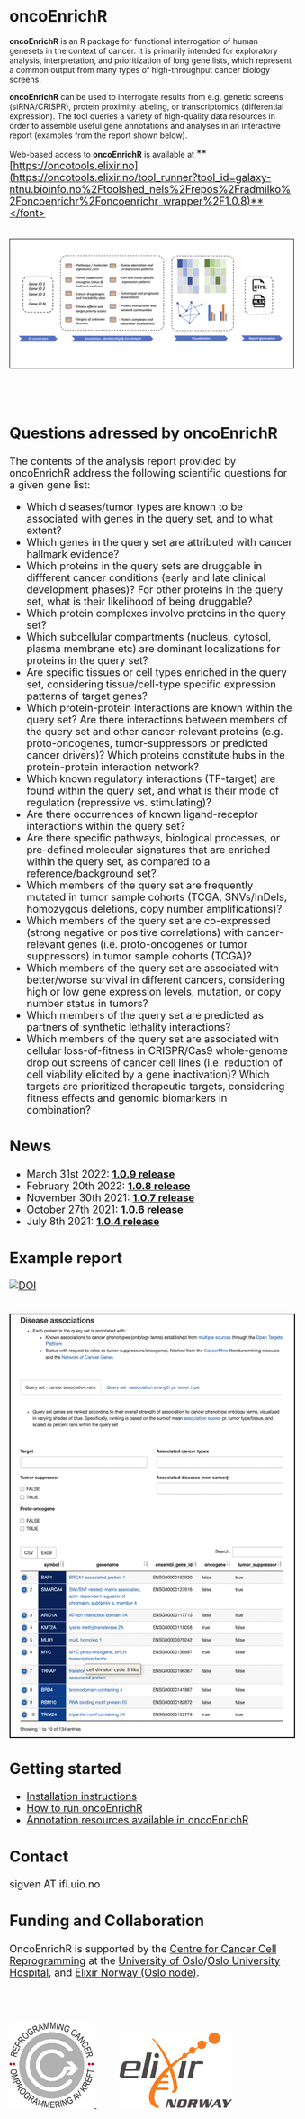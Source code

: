 
<br>

# oncoEnrichR


**oncoEnrichR** is an R package for functional interrogation of human genesets in the context of cancer. It is primarily intended for exploratory analysis, interpretation, and prioritization of long gene lists,  which represent a common output from many types of high-throughput cancer biology screens. 

**oncoEnrichR** can be used to interrogate results from e.g. genetic screens (siRNA/CRISPR), protein proximity labeling, or transcriptomics (differential expression). The tool queries a variety of high-quality data resources in order to assemble useful gene annotations and analyses in an interactive report (examples from the report shown below).

Web-based access to **oncoEnrichR** is available at <font size="4"> **[https://oncotools.elixir.no](https://oncotools.elixir.no/tool_runner?tool_id=galaxy-ntnu.bioinfo.no%2Ftoolshed_nels%2Frepos%2Fradmilko%2Foncoenrichr%2Foncoenrichr_wrapper%2F1.0.8)**</font>

<br>

<img src="img/oncoenrichr_overview.png" align="center" border="1,"/>

<br><br>

## Questions adressed by oncoEnrichR

The contents of the analysis report provided by oncoEnrichR address the following scientific questions for a given gene list:

-   Which diseases/tumor types are known to be associated with genes in the query set, and to what extent?
-   Which genes in the query set are attributed with cancer hallmark evidence?
-   Which proteins in the query sets are druggable in diffferent cancer conditions (early and late clinical development phases)? For other proteins in the query set, what is their likelihood of being druggable?
-   Which protein complexes involve proteins in the query set?
-   Which subcellular compartments (nucleus, cytosol, plasma membrane etc) are dominant localizations for proteins in the query set?
-   Are specific tissues or cell types enriched in the query set, considering tissue/cell-type specific expression patterns of target genes?
-   Which protein-protein interactions are known within the query set? Are there interactions between members of the query set and other cancer-relevant proteins (e.g. proto-oncogenes, tumor-suppressors or predicted cancer drivers)? Which proteins constitute hubs in the protein-protein interaction network?
-   Which known regulatory interactions (TF-target) are found within the query set, and what is their mode of regulation (repressive vs. stimulating)?
-   Are there occurrences of known ligand-receptor interactions within the query set?
-   Are there specific pathways, biological processes, or pre-defined molecular signatures that are enriched within the query set, as compared to a reference/background set?
-   Which members of the query set are frequently mutated in tumor sample cohorts (TCGA, SNVs/InDels, homozygous deletions, copy number amplifications)?
-   Which members of the query set are co-expressed (strong negative or positive correlations) with cancer-relevant genes (i.e. proto-oncogenes or tumor suppressors) in tumor sample cohorts (TCGA)?
-   Which members of the query set are associated with better/worse survival in different cancers, considering high or low gene expression levels, mutation, or copy number status in tumors?
-   Which members of the query set are predicted as partners of synthetic lethality interactions?
-   Which members of the query set are associated with cellular loss-of-fitness in CRISPR/Cas9 whole-genome drop out screens of cancer cell lines (i.e. reduction of cell viability elicited by a gene inactivation)? Which targets are prioritized therapeutic targets, considering fitness effects and genomic biomarkers in combination?

## News

-   March 31st 2022: [**1.0.9 release**](articles/CHANGELOG.html#version-1-0-9)
-   February 20th 2022: [**1.0.8 release**](articles/CHANGELOG.html#version-1-0-8)
-   November 30th 2021: [**1.0.7 release**](articles/CHANGELOG.html#version-1-0-7)
-   October 27th 2021: [**1.0.6 release**](articles/CHANGELOG.html#version-1-0-6)
-   July 8th 2021: [**1.0.4 release**](articles/CHANGELOG.html#version-1-0-4)

## Example report

<a href="https://doi.org/10.5281/zenodo.6402572"><img src="https://zenodo.org/badge/DOI/10.5281/zenodo.6402572.svg" alt="DOI"/></a>

<br>

<img src="img/oncoenrichr_slideshow2.gif" align="center" width="560" height="750" border="2,"/>

## Getting started

* [Installation instructions](articles/installation.html)
* [How to run oncoEnrichR](articles/running.html)
* [Annotation resources available in oncoEnrichR](articles/annotation_resources.html)

## Contact

sigven AT ifi.uio.no

## Funding and Collaboration

OncoEnrichR is supported by the [Centre for Cancer Cell Reprogramming](https://www.med.uio.no/cancell/english/) at the [University of Oslo](https://www.uio.no)/[Oslo University Hospital](https://radium.no), and [Elixir Norway (Oslo node)](https://elixir.no/organization/organisation/elixir-uio).

<br> <br>

<p float="left">
  <a href="https://www.med.uio.no/cancell/english/">
     <img src="img/can-cell.png" width="150" >
  </a>
  &nbsp;&nbsp;&nbsp;&nbsp;&nbsp;&nbsp;&nbsp;
  <a href="https://elixir.no/organization/organisation/elixir-uio">
     <img src="img/elixir_norway.png" width="200" />
  </a>
</p>

